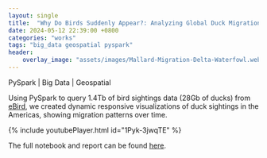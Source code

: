 ```yaml
---
layout: single
title:  "Why Do Birds Suddenly Appear?: Analyzing Global Duck Migration Trends with eBird Data"
date: 2024-05-12 22:39:00 +0800
categories: "works"
tags: "big_data geospatial pyspark"
header:
    overlay_image: "assets/images/Mallard-Migration-Delta-Waterfowl.webp"
---
```


PySpark \| Big Data \| Geospatial

Using PySpark to query 1.4Tb of bird sightings data (28Gb of ducks) from [eBird](https://ebird.org/home), we created dynamic responsive visualizations of duck sightings in the Americas, showing migration patterns over time.

{% include youtubePlayer.html id="1Pyk-3jwqTE" %}

The full notebook and report can be found [here](https://github.com/MiguelSingian/school-projects/blob/main/ebird.ipynb).
